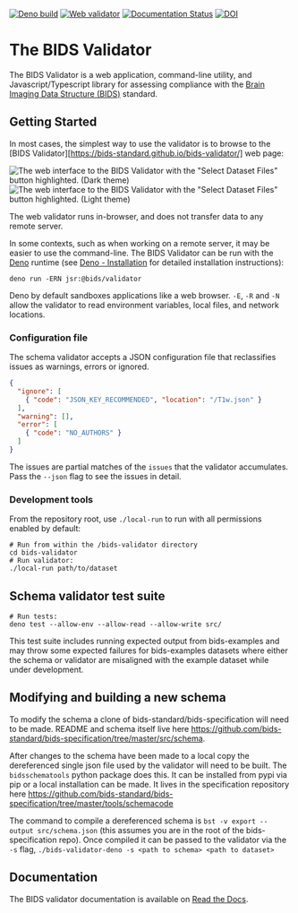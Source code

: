 [![Deno build](https://github.com/bids-standard/bids-validator/actions/workflows/deno_tests.yml/badge.svg)](https://github.com/bids-standard/bids-validator/actions/workflows/deno_tests.yml)
[![Web validator](https://github.com/bids-standard/bids-validator/actions/workflows/web_build.yml/badge.svg)](https://github.com/bids-standard/bids-validator/actions/workflows/web_build.yml)
[![Documentation Status](https://readthedocs.org/projects/bids-validator/badge/?version=latest)](https://bids-validator.readthedocs.io/en/latest/?badge=latest)
[![DOI](https://zenodo.org/badge/DOI/10.5281/zenodo.3688707.svg)](https://doi.org/10.5281/zenodo.3688707)

# The BIDS Validator

The BIDS Validator is a web application, command-line utility,
and Javascript/Typescript library for assessing compliance with the
[Brain Imaging Data Structure (BIDS)](https://bids.neuroimaging.io/) standard.

## Getting Started

In most cases,
the simplest way to use the validator is to browse to the [BIDS Validator][https://bids-standard.github.io/bids-validator/] web page:

![The web interface to the BIDS Validator with the "Select Dataset Files" button highlighted.
(Dark theme)](docs/_static/web_entrypoint_dark.png#gh-dark-mode-only)
![The web interface to the BIDS Validator with the "Select Dataset Files" button highlighted.
(Light theme)](docs/_static/web_entrypoint_light.png#gh-light-mode-only)

The web validator runs in-browser, and does not transfer data to any remote server.

In some contexts, such as when working on a remote server,
it may be easier to use the command-line.
The BIDS Validator can be run with the [Deno](https://deno.com/) runtime
(see [Deno - Installation](https://docs.deno.com/runtime/getting_started/installation/) for detailed installation instructions):

```shell
deno run -ERN jsr:@bids/validator
```

Deno by default sandboxes applications like a web browser.
`-E`, `-R` and `-N` allow the validator to read environment variables,
local files, and network locations.

### Configuration file

The schema validator accepts a JSON configuration file that reclassifies issues as
warnings, errors or ignored.

```json
{
  "ignore": [
    { "code": "JSON_KEY_RECOMMENDED", "location": "/T1w.json" }
  ],
  "warning": [],
  "error": [
    { "code": "NO_AUTHORS" }
  ]
}
```

The issues are partial matches of the `issues` that the validator accumulates.
Pass the `--json` flag to see the issues in detail.

### Development tools

From the repository root, use `./local-run` to run with all permissions enabled by default:

```shell
# Run from within the /bids-validator directory
cd bids-validator
# Run validator:
./local-run path/to/dataset
```

## Schema validator test suite

```shell
# Run tests:
deno test --allow-env --allow-read --allow-write src/
```

This test suite includes running expected output from bids-examples and may throw some expected failures for bids-examples datasets where either the schema or validator are misaligned with the example dataset while under development.

## Modifying and building a new schema

To modify the schema a clone of bids-standard/bids-specification will need to be made. README and schema itself live here https://github.com/bids-standard/bids-specification/tree/master/src/schema.

After changes to the schema have been made to a local copy the dereferenced single json file used by the validator will need to be built. The `bidsschematools` python package does this. It can be installed from pypi via pip or a local installation can be made. It lives in the specification repository here https://github.com/bids-standard/bids-specification/tree/master/tools/schemacode

The command to compile a dereferenced schema is `bst -v export --output src/schema.json` (this assumes you are in the root of the bids-specification repo). Once compiled it can be passed to the validator via the `-s` flag, `./bids-validator-deno -s <path to schema> <path to dataset>`


## Documentation

The BIDS validator documentation is available on [Read the Docs](https://bids-validator.readthedocs.io/en/latest/).
